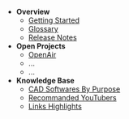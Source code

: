 * **Overview**
  * [Getting Started](/gettingstarted.md)
  * [Glossary](/glossary.md)
  * [Release Notes](/release_notes.md)
* **Open Projects**
  * [OpenAir](/open/openAir.md)
  * ...
  * ...
* **Knowledge Base**
  * [CAD Softwares By Purpose](/resources/CADSofwareByPurposes.md)
  * [Recommanded YouTubers](/resources/RecommendedYouTubers.md)
  * [Links Highlights](/resources/links.md)
